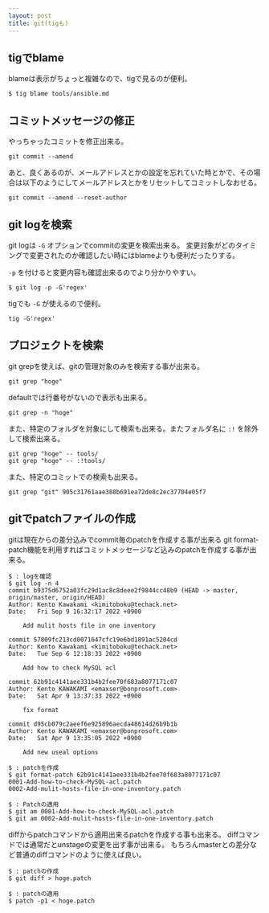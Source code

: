```yaml
---
layout: post
title: git(tigも)
---
```



## tigでblame
blameは表示がちょっと複雑なので、tigで見るのが便利。
```
$ tig blame tools/ansible.md
```

## コミットメッセージの修正
やっちゃったコミットを修正出来る。
```
git commit --amend
```

あと、良くあるのが、メールアドレスとかの設定を忘れていた時とかで、その場合は以下のようにしてメールアドレスとかをリセットしてコミットしなおせる。
```
git commit --amend --reset-author
```


## git logを検索
git logは `-G` オプションでcommitの変更を検索出来る。
変更対象がどのタイミングで変更されたのか確認したい時にはblameよりも便利だったりする。

`-p` を付けると変更内容も確認出来るのでより分かりやすい。
```
$ git log -p -G'regex'
```

tigでも `-G` が使えるので便利。
```
tig -G'regex'
```

## プロジェクトを検索
git grepを使えば、gitの管理対象のみを検索する事が出来る。
```
git grep "hoge"
```

defaultでは行番号がないので表示も出来る。
```
git grep -n "hoge"
```

また、特定のフォルダを対象にして検索も出来る。またフォルダ名に `:!` を除外して検索出来る。
```
git grep "hoge" -- tools/
git grep "hoge" -- :!tools/
```

また、特定のコミットでの検索も出来る。
```
git grep "git" 905c31761aae388b691ea72de8c2ec37704e05f7
```


## gitでpatchファイルの作成

gitは現在からの差分込みでcommit毎のpatchを作成する事が出来る
git format-patch機能を利用すればコミットメッセージなど込みのpatchを作成する事が出来る。

```
$ : logを確認
$ git log -n 4
commit b9375d6752a03fc29d1ac8c8deee2f9844cc48b9 (HEAD -> master, origin/master, origin/HEAD)
Author: Kento Kawakami <kimitoboku@techack.net>
Date:   Fri Sep 9 16:32:17 2022 +0900

    Add mulit hosts file in one inventory

commit 57809fc213cd0071647cfc19e6bd1891ac5204cd
Author: Kento Kawakami <kimitoboku@techack.net>
Date:   Tue Sep 6 12:18:33 2022 +0900

    Add how to check MySQL acl

commit 62b91c4141aee331b4b2fee70f683a8077171c07
Author: Kento KAWAKAMI <emaxser@bonprosoft.com>
Date:   Sat Apr 9 13:37:33 2022 +0900

    fix format

commit d95cb079c2aeef6e925896aecda48614d26b9b1b
Author: Kento KAWAKAMI <emaxser@bonprosoft.com>
Date:   Sat Apr 9 13:35:05 2022 +0900

    Add new useal options

$ : patchを作成
$ git format-patch 62b91c4141aee331b4b2fee70f683a8077171c07
0001-Add-how-to-check-MySQL-acl.patch
0002-Add-mulit-hosts-file-in-one-inventory.patch

$ : Patchの適用
$ git am 0001-Add-how-to-check-MySQL-acl.patch
$ git am 0002-Add-mulit-hosts-file-in-one-inventory.patch
```

diffからpatchコマンドから適用出来るpatchを作成する事も出来る。
diffコマンドでは通常だとunstageの変更を出す事が出来る。
もちろんmasterとの差分など普通のdiffコマンドのように使えば良い。

```
$ : patchの作成
$ git diff > hoge.patch

$ : patchの適用
$ patch -p1 < hoge.patch
```
